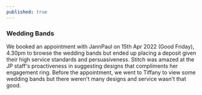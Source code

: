 ```yaml
---
published: true
---
```

### Wedding Bands

We booked an appointment with JannPaul on 15th Apr 2022 (Good Friday), 4.30pm to browse the wedding bands but ended up placing a deposit given their high service standards and persuasiveness. Stitch was amazed at the JP staff's proactiveness in suggesting designs that compliments her engagement ring. Before the appointment, we went to Tiffany to view some wedding bands but there weren't many designs and service wasn't that good.
